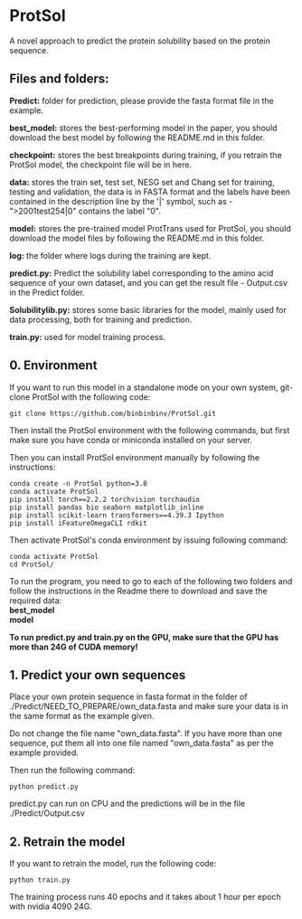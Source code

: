 # ProtSol

A novel approach to predict  the protein solubility based on the protein sequence.  

## Files and folders:  

**Predict:** folder for prediction, please provide the fasta format file in the example.  

**best_model:** stores the best-performing model in the paper, you should download the best model by following the README.md in this folder.  

**checkpoint:** stores the best breakpoints during training, if you retrain the ProtSol model, the checkpoint file will be in here.  

**data:**  stores the train set, test set, NESG set and Chang set for training, testing and validation, the data is in FASTA format and the labels have been contained in the description line by the '|' symbol, such as - ">2001test254|0" contains the label "0".  

**model:** stores the pre-trained model ProtTrans used for ProtSol, you should download the model files by following the README.md in this folder.  

**log:** the folder where logs during the training are kept.  

**predict.py:** Predict the solubility label corresponding to the amino acid sequence of your own dataset, and you can get the result file - Output.csv in the Predict folder.  

**Solubilitylib.py:**  stores some basic libraries for the model, mainly used for data processing, both for training and prediction.  

**train.py:** used for model training process.

## 0. Environment

If you want to run this model in a standalone mode on your own system, git-clone ProtSol with the following code:

```shell
git clone https://github.com/binbinbinv/ProtSol.git
```

Then install the ProtSol environment with the following commands, but first make sure you have conda or miniconda installed on your server.

Then you can install ProtSol environment manually by following the instructions:

```shell
conda create -n ProtSol python=3.8
conda activate ProtSol
pip install torch==2.2.2 torchvision torchaudio
pip install pandas bio seaborn matplotlib_inline
pip install scikit-learn transformers==4.39.3 Ipython
pip install iFeatureOmegaCLI rdkit
```

Then activate ProtSol's conda environment by issuing following command:

```shell
conda activate ProtSol
cd ProtSol/
```

To run the program, you need to go to each of the following two folders and follow the instructions in the Readme there to download and save the required data:  
**best_model**  
**model**

**To run predict.py and train.py on the GPU, make sure that the GPU has more than 24G of CUDA memory!** 

## 1. Predict your own sequences

Place your own protein sequence in fasta format in the folder of ./Predict/NEED_TO_PREPARE/own_data.fasta and make sure your data is in the same format as the example given.

Do not change the file name "own_data.fasta". If you have more than one sequence, put them all into one file named "own_data.fasta" as per the example provided.

Then run the following command:

```shell
python predict.py
```

predict.py can run on CPU and the predictions will be in the file ./Predict/Output.csv

## 2. Retrain the model

If you want to retrain the model, run the following code:

```shell
python train.py
```

The training process runs 40 epochs and it takes about 1 hour per epoch with nvidia 4090 24G.
